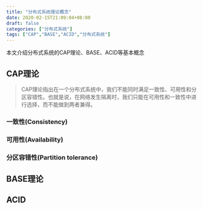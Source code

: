 ```yaml
---
title: "分布式系统理论概念"
date: 2020-02-15T21:09:04+08:00
draft: false
categories: ["分布式系统"]
tags: ["CAP","BASE","ACID","分布式系统"]
---
```

本文介绍分布式系统的CAP理论、BASE、ACID等基本概念


## CAP理论
> CAP理论指出在一个分布式系统中，我们不能同时满足一致性、可用性和分区容错性。也就是说，在网络发生隔离时，我们只能在可用性和一致性中进行选择，而不能做到两者兼得。
### 一致性(Consistency)
    
### 可用性(Availability)
### 分区容错性(Partition tolerance)


## BASE理论

## ACID

